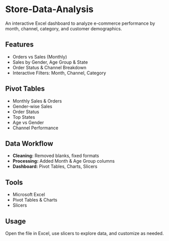 # Store-Data-Analysis
An interactive Excel dashboard to analyze e-commerce performance by month, channel, category, and customer demographics.

## Features

- Orders vs Sales (Monthly)  
- Sales by Gender, Age Group & State  
- Order Status & Channel Breakdown  
- Interactive Filters: Month, Channel, Category

## Pivot Tables

- Monthly Sales & Orders  
- Gender-wise Sales  
- Order Status  
- Top States  
- Age vs Gender  
- Channel Performance

##  Data Workflow

- **Cleaning:** Removed blanks, fixed formats  
- **Processing:** Added Month & Age Group columns  
- **Dashboard:** Pivot Tables, Charts, Slicers

## Tools

- Microsoft Excel  
- Pivot Tables & Charts  
- Slicers

## Usage

Open the file in Excel, use slicers to explore data, and customize as needed.

